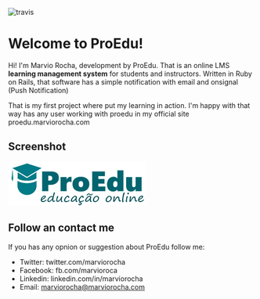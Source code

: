 ![travis](https://travis-ci.com/marviorocha/proedu.svg?branch=master)

# Welcome to ProEdu!

Hi! I'm Marvio Rocha, development by ProEdu. That is an online LMS **learning management system** for students and instructors. Written in Ruby on Rails, that software has a simple notification with email and onsignal (Push Notification)

That is my first project where put my learning in action. I'm happy with that way has any user working with proedu in my official site proedu.marviorocha.com

## Screenshot

![backend-proedu](https://raw.githubusercontent.com/marviorocha/proedu/master/app/assets/images/header-logo.png)

## Follow an contact me

If you has any opnion or suggestion about ProEdu follow me:

 - Twitter: twitter.com/marviorocha
 - Facebook: fb.com/marvioroca
 - Linkedin: linkedin.com/in/marviorocha
 - Email:   marviorocha@marviorocha.com
